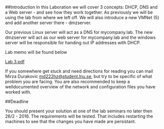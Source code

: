 ##Introduction
In this Laboration we will cover 3 concepts: DHCP, DNS and a Web server -
and see how they work together. As previously we will be using the lab from
where we left off. We will also introduce a new VMNet (5) and add another server there - dmzserver.

Our previous Linux server will act as a DNS for mycompany.lab. The new dmzserver will act as our web server for mycompany.lab and the windows server will be responsible for handing out IP addresses with DHCP.

Lab memo will be found below

[Lab 3.pdf](https://github.com/1DV020/labs/raw/master/Lab%203/Lab_3.pdf)

If you somewhere get stuck and need directions for reading you can mail Mirza Durakovic <md222hz@student.lnu.se>, but try to be specific of what problem you are facing. You are also recommended to keep a welldocumented overview of the network and configuration files you have worked with.

##Deadline

You should present your solution at one of the lab seminars no later then 26/2 - 2016. The requirements will be tested. That includes restarting the machines to see that the changes you have made are persistant.
